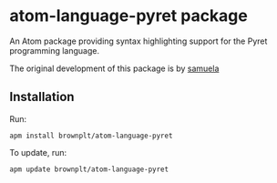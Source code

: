 # atom-language-pyret package

An Atom package providing syntax highlighting support for the Pyret programming
language.

The original development of this package is by [samuela](https://github.com/samuela/language-pyret)

## Installation

Run:

```
apm install brownplt/atom-language-pyret
```

To update, run:

```
apm update brownplt/atom-language-pyret
```
